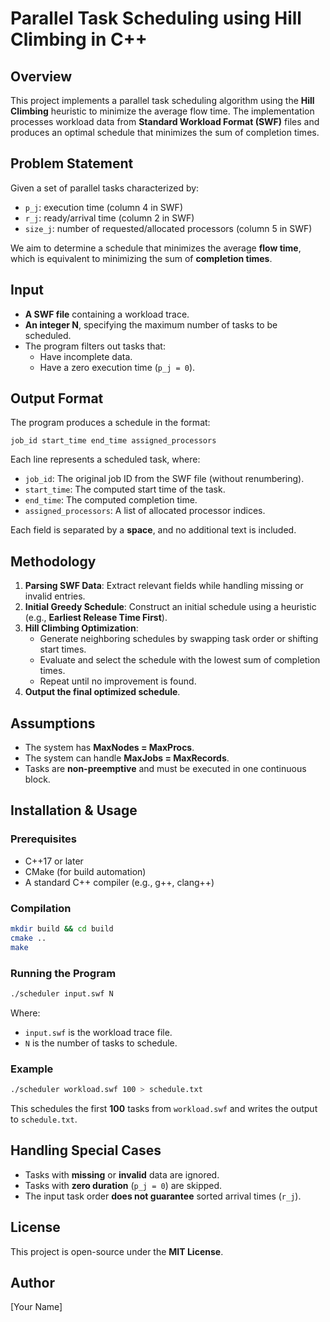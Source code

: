 # Parallel Task Scheduling using Hill Climbing in C++

## Overview
This project implements a parallel task scheduling algorithm using the **Hill Climbing** heuristic to minimize the average flow time. The implementation processes workload data from **Standard Workload Format (SWF)** files and produces an optimal schedule that minimizes the sum of completion times.

## Problem Statement
Given a set of parallel tasks characterized by:
- `p_j`: execution time (column 4 in SWF)
- `r_j`: ready/arrival time (column 2 in SWF)
- `size_j`: number of requested/allocated processors (column 5 in SWF)

We aim to determine a schedule that minimizes the average **flow time**, which is equivalent to minimizing the sum of **completion times**.

## Input
- **A SWF file** containing a workload trace.
- **An integer N**, specifying the maximum number of tasks to be scheduled.
- The program filters out tasks that:
  - Have incomplete data.
  - Have a zero execution time (`p_j = 0`).

## Output Format
The program produces a schedule in the format:
```plaintext
job_id start_time end_time assigned_processors
```
Each line represents a scheduled task, where:
- `job_id`: The original job ID from the SWF file (without renumbering).
- `start_time`: The computed start time of the task.
- `end_time`: The computed completion time.
- `assigned_processors`: A list of allocated processor indices.

Each field is separated by a **space**, and no additional text is included.

## Methodology
1. **Parsing SWF Data**: Extract relevant fields while handling missing or invalid entries.
2. **Initial Greedy Schedule**: Construct an initial schedule using a heuristic (e.g., **Earliest Release Time First**).
3. **Hill Climbing Optimization**:
   - Generate neighboring schedules by swapping task order or shifting start times.
   - Evaluate and select the schedule with the lowest sum of completion times.
   - Repeat until no improvement is found.
4. **Output the final optimized schedule**.

## Assumptions
- The system has **MaxNodes = MaxProcs**.
- The system can handle **MaxJobs = MaxRecords**.
- Tasks are **non-preemptive** and must be executed in one continuous block.

## Installation & Usage
### Prerequisites
- C++17 or later
- CMake (for build automation)
- A standard C++ compiler (e.g., g++, clang++)

### Compilation
```sh
mkdir build && cd build
cmake ..
make
```

### Running the Program
```sh
./scheduler input.swf N
```
Where:
- `input.swf` is the workload trace file.
- `N` is the number of tasks to schedule.

### Example
```sh
./scheduler workload.swf 100 > schedule.txt
```
This schedules the first **100** tasks from `workload.swf` and writes the output to `schedule.txt`.

## Handling Special Cases
- Tasks with **missing** or **invalid** data are ignored.
- Tasks with **zero duration** (`p_j = 0`) are skipped.
- The input task order **does not guarantee** sorted arrival times (`r_j`).

## License
This project is open-source under the **MIT License**.

## Author
[Your Name]


